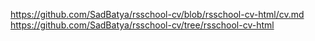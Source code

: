 https://github.com/SadBatya/rsschool-cv/blob/rsschool-cv-html/cv.md 
https://github.com/SadBatya/rsschool-cv/tree/rsschool-cv-html
